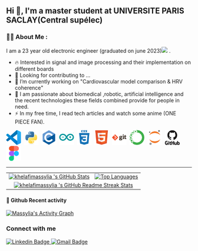 ## Hi 👋, I'm a master student at UNIVERSITE PARIS SACLAY(Central supélec)
### :woman_technologist: About Me :
I am a 23 year old  electronic engineer (graduated on june 2023)<img src="https://media.giphy.com/media/WUlplcMpOCEmTGBtBW/giphy.gif" width="30"> .
- :fire: Interested in signal and image processing and their implementation on different boards
- :calendar: Looking for contributing to ...
- :telescope: I’m currently working on "Cardiovascular model comparison & HRV coherence"
- :seedling: I am passionate about biomedical ,robotic, artificial intelligence and the recent technologies these fields combined provide for people in need.
- :zap: In my free time, I  read tech articles and watch some anime (ONE PIECE FAN).


<div>
<img src="https://github.com/devicons/devicon/blob/master/icons/vscode/vscode-original.svg"  title="vscode" alt="p" width="40" height="40"/>&nbsp;
<img src="https://github.com/devicons/devicon/blob/master/icons/python/python-original.svg"  title="python" alt="p" width="40" height="40"/>&nbsp;
  <img src="https://github.com/devicons/devicon/blob/master/icons/c/c-original.svg"  title="c" alt="c" width="40" height="40"/>&nbsp;
  <img src="https://github.com/devicons/devicon/blob/master/icons/arduino/arduino-original.svg"  title="arduino" alt="arduino" width="40" height="40"/>&nbsp;
  <img src="https://github.com/devicons/devicon/blob/master/icons/css3/css3-plain-wordmark.svg"  title="CSS3" alt="CSS" width="40" height="40"/>&nbsp;
  <img src="https://github.com/devicons/devicon/blob/master/icons/html5/html5-original.svg" title="HTML5" alt="HTML" width="40" height="40"/>&nbsp;
  <img src="https://github.com/devicons/devicon/blob/master/icons/git/git-original-wordmark.svg" title="Git" alt="Git" width="40" height="40"/>&nbsp;
   <img src="https://github.com/devicons/devicon/blob/master/icons/anaconda/anaconda-original.svg" title="anaconda" alt="anaconda" width="40" height="40"/>&nbsp;
   <img src="https://github.com/devicons/devicon/blob/master/icons/jupyter/jupyter-original.svg" title="jupyter" alt="j" width="40" height="40"/>&nbsp;
     <img src="https://github.com/devicons/devicon/blob/master/icons/github/github-original-wordmark.svg" title="github" alt="github" width="40" height="40"/>&nbsp;
      <img src="https://github.com/devicons/devicon/blob/master/icons/figma/figma-original.svg"  title="figma" alt="figma" width="40" height="40"/>&nbsp;
</div>

---
<table>
  <tr>
    <td>
      <a href="https://github.com/anuraghazra/github-readme-stats"> <img src="https://github-readme-stats.vercel.app/api?username=khelafimassylia
&show_icons=true&hide_border=true&&count_private=true&include_all_commits=true&theme=tokyonight" alt="khelafimassylia
's GitHub Stats" /> </a>
    </td>
    <td>
      <a href="https://github.com/anuraghazra/github-readme-stats"> <img src="https://github-readme-stats.vercel.app/api/top-langs/?username=khelafimassylia
&show_icons=true&hide_border=true&layout=compact&langs_count=8&theme=tokyonight" alt="Top Languages" /> </a>
    </td>
  </tr>
  <tr>
    <td colspan=2 align="center">
      <a href="https://git.io/streak-stats"> <img src="https://streak-stats.demolab.com?user=khelafimassylia
&theme=tokyonight&hide_border=true" alt="khelafimassylia
's GitHub Readme Streak Stats" /> </a>
    </td>
  </tr>
</table>

#### :eyes: Github Recent activity
<a href="https://github.com/khelafimassylia
"><img alt="Massylia's Activity Graph" src="https://activity-graph.herokuapp.com/graph?username=khelafimassylia
&custom_title=Massylia's%20Contribution%20Graph&theme=react" /></a>

### Connect with me
<div id="social-media" style="text-align:left">
    <a href="https://www.linkedin.com/in/khelafimassylia/">
        <img src="https://img.shields.io/badge/linkedin-%230077B5.svg?&style=for-the-badge&logo=linkedin&logoColor=white" alt="Linkedin Badge">
    <a href="mailto:massylia.khelafi@g.enp.edu.dz"> <img src="https://img.shields.io/badge/gmail-red?style=for-the-badge&logo=gmail&logoColor=white" alt="Gmail Badge"/></a>
</div>
